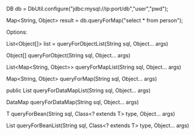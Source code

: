 
DB db = DbUtil.configure("jdbc:mysql://ip:port/db","user","pwd");


Map<String, Object> result = db.queryForMap("select * from person");

Options:

List<Object[]> list = queryForObjectList(String sql, Object... args)

Object[] queryForObject(String sql, Object... args)

List<Map<String, Object>> queryForMapList(String sql, Object... args)

Map<String, Object> queryForMap(String sql, Object... args)

public List<DataMap> queryForDataMapList(String sql, Object... args)

DataMap queryForDataMap(String sql, Object... args)

T queryForBean(String sql, Class<? extends T> type, Object... args)

List<T> queryForBeanList(String sql, Class<? extends T> type, Object... args)


